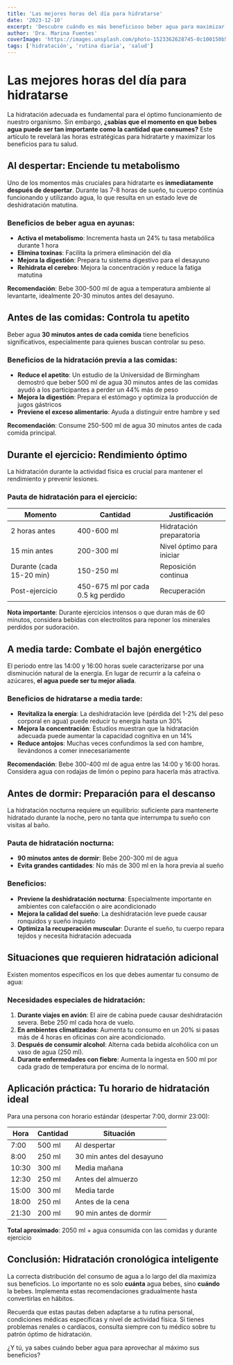 ```yaml
---
title: 'Las mejores horas del día para hidratarse'
date: '2023-12-10'
excerpt: 'Descubre cuándo es más beneficioso beber agua para maximizar la hidratación y mejorar tu salud'
author: 'Dra. Marina Fuentes'
coverImage: 'https://images.unsplash.com/photo-1523362628745-0c100150b504?q=80&w=1600'
tags: ['hidratación', 'rutina diaria', 'salud']
---
```


# Las mejores horas del día para hidratarse

La hidratación adecuada es fundamental para el óptimo funcionamiento de nuestro organismo. Sin embargo, **¿sabías que el momento en que bebes agua puede ser tan importante como la cantidad que consumes?** Este artículo te revelará las horas estratégicas para hidratarte y maximizar los beneficios para tu salud.

## Al despertar: Enciende tu metabolismo

Uno de los momentos más cruciales para hidratarte es **inmediatamente después de despertar**. Durante las 7-8 horas de sueño, tu cuerpo continúa funcionando y utilizando agua, lo que resulta en un estado leve de deshidratación matutina.

### Beneficios de beber agua en ayunas:

- **Activa el metabolismo**: Incrementa hasta un 24% tu tasa metabólica durante 1 hora
- **Elimina toxinas**: Facilita la primera eliminación del día
- **Mejora la digestión**: Prepara tu sistema digestivo para el desayuno
- **Rehidrata el cerebro**: Mejora la concentración y reduce la fatiga matutina

**Recomendación**: Bebe 300-500 ml de agua a temperatura ambiente al levantarte, idealmente 20-30 minutos antes del desayuno.

## Antes de las comidas: Controla tu apetito

Beber agua **30 minutos antes de cada comida** tiene beneficios significativos, especialmente para quienes buscan controlar su peso.

### Beneficios de la hidratación previa a las comidas:

- **Reduce el apetito**: Un estudio de la Universidad de Birmingham demostró que beber 500 ml de agua 30 minutos antes de las comidas ayudó a los participantes a perder un 44% más de peso
- **Mejora la digestión**: Prepara el estómago y optimiza la producción de jugos gástricos
- **Previene el exceso alimentario**: Ayuda a distinguir entre hambre y sed

**Recomendación**: Consume 250-500 ml de agua 30 minutos antes de cada comida principal.

## Durante el ejercicio: Rendimiento óptimo

La hidratación durante la actividad física es crucial para mantener el rendimiento y prevenir lesiones.

### Pauta de hidratación para el ejercicio:

| Momento | Cantidad | Justificación |
|---------|----------|---------------|
| 2 horas antes | 400-600 ml | Hidratación preparatoria |
| 15 min antes | 200-300 ml | Nivel óptimo para iniciar |
| Durante (cada 15-20 min) | 150-250 ml | Reposición continua |
| Post-ejercicio | 450-675 ml por cada 0.5 kg perdido | Recuperación |

**Nota importante**: Durante ejercicios intensos o que duran más de 60 minutos, considera bebidas con electrolitos para reponer los minerales perdidos por sudoración.

## A media tarde: Combate el bajón energético

El periodo entre las 14:00 y 16:00 horas suele caracterizarse por una disminución natural de la energía. En lugar de recurrir a la cafeína o azúcares, **el agua puede ser tu mejor aliada**.

### Beneficios de hidratarse a media tarde:

- **Revitaliza la energía**: La deshidratación leve (pérdida del 1-2% del peso corporal en agua) puede reducir tu energía hasta un 30%
- **Mejora la concentración**: Estudios muestran que la hidratación adecuada puede aumentar la capacidad cognitiva en un 14%
- **Reduce antojos**: Muchas veces confundimos la sed con hambre, llevándonos a comer innecesariamente

**Recomendación**: Bebe 300-400 ml de agua entre las 14:00 y 16:00 horas. Considera agua con rodajas de limón o pepino para hacerla más atractiva.

## Antes de dormir: Preparación para el descanso

La hidratación nocturna requiere un equilibrio: suficiente para mantenerte hidratado durante la noche, pero no tanta que interrumpa tu sueño con visitas al baño.

### Pauta de hidratación nocturna:

- **90 minutos antes de dormir**: Bebe 200-300 ml de agua
- **Evita grandes cantidades**: No más de 300 ml en la hora previa al sueño

### Beneficios:

- **Previene la deshidratación nocturna**: Especialmente importante en ambientes con calefacción o aire acondicionado
- **Mejora la calidad del sueño**: La deshidratación leve puede causar ronquidos y sueño inquieto
- **Optimiza la recuperación muscular**: Durante el sueño, tu cuerpo repara tejidos y necesita hidratación adecuada

## Situaciones que requieren hidratación adicional

Existen momentos específicos en los que debes aumentar tu consumo de agua:

### Necesidades especiales de hidratación:

1. **Durante viajes en avión**: El aire de cabina puede causar deshidratación severa. Bebe 250 ml cada hora de vuelo.
2. **En ambientes climatizados**: Aumenta tu consumo en un 20% si pasas más de 4 horas en oficinas con aire acondicionado.
3. **Después de consumir alcohol**: Alterna cada bebida alcohólica con un vaso de agua (250 ml).
4. **Durante enfermedades con fiebre**: Aumenta la ingesta en 500 ml por cada grado de temperatura por encima de lo normal.

## Aplicación práctica: Tu horario de hidratación ideal

Para una persona con horario estándar (despertar 7:00, dormir 23:00):

| Hora | Cantidad | Situación |
|------|----------|-----------|
| 7:00 | 500 ml | Al despertar |
| 8:00 | 250 ml | 30 min antes del desayuno |
| 10:30 | 300 ml | Media mañana |
| 12:30 | 250 ml | Antes del almuerzo |
| 15:00 | 300 ml | Media tarde |
| 18:00 | 250 ml | Antes de la cena |
| 21:30 | 200 ml | 90 min antes de dormir |

**Total aproximado**: 2050 ml + agua consumida con las comidas y durante ejercicio

## Conclusión: Hidratación cronológica inteligente

La correcta distribución del consumo de agua a lo largo del día maximiza sus beneficios. Lo importante no es solo **cuánta** agua bebes, sino **cuándo** la bebes. Implementa estas recomendaciones gradualmente hasta convertirlas en hábitos.

Recuerda que estas pautas deben adaptarse a tu rutina personal, condiciones médicas específicas y nivel de actividad física. Si tienes problemas renales o cardíacos, consulta siempre con tu médico sobre tu patrón óptimo de hidratación.

¿Y tú, ya sabes cuándo beber agua para aprovechar al máximo sus beneficios? 